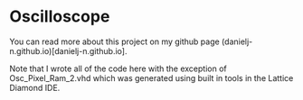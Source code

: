 # Oscilloscope

You can read more about this project on my github page (danielj-n.github.io)[danielj-n.github.io].

Note that I wrote all of the code here with the exception of Osc_Pixel_Ram_2.vhd which was generated using built in tools in the Lattice Diamond IDE.
